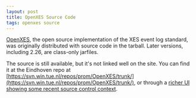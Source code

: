 ```yaml
---
layout: post
title: OpenXES Source Code
tags: openxes source
---
```


[OpenXES](http://www.xes-standard.org/openxes/start), the open source implementation of the XES event log standard, was originally distributed with source code in the tarball. Later versions, including 2.26, are class-only jarfiles.

The source is still available, but it's not linked well on the site. You can find it at the Eindhoven repo at [https://svn.win.tue.nl/repos/prom/OpenXES/trunk/](https://svn.win.tue.nl/repos/prom/OpenXES/trunk/), or through a [richer UI showing some recent source control context](https://svn.win.tue.nl/trac/prom/browser/OpenXES/trunk).

